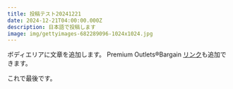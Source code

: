 ```yaml
---
title: 投稿テスト20241221
date: 2024-12-21T04:00:00.000Z
description: 日本語で投稿します
image: img/gettyimages-682289096-1024x1024.jpg
---
```

ボディエリアに文章を追加します。
Premium Outlets®Bargain
[リンク](https://www.premiumoutlets.co.jp/schedule/)も追加できます。

これで最後です。
